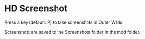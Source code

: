 # HD Screenshot

Press a key (default: P) to take screenshots in Outer Wilds.

Screenshots are saved to the Screenshots folder in the mod folder. 